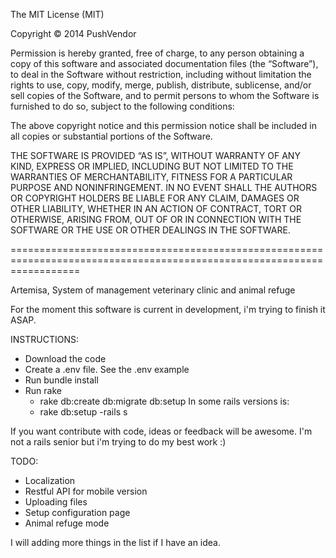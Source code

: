 The MIT License (MIT)

Copyright © 2014 PushVendor

Permission is hereby granted, free of charge, to any person obtaining a copy of this software and associated documentation files (the “Software”), to deal in the Software without restriction, including without limitation the rights to use, copy, modify, merge, publish, distribute, sublicense, and/or sell copies of the Software, and to permit persons to whom the Software is furnished to do so, subject to the following conditions:

The above copyright notice and this permission notice shall be included in all copies or substantial portions of the Software.

THE SOFTWARE IS PROVIDED “AS IS”, WITHOUT WARRANTY OF ANY KIND, EXPRESS OR IMPLIED, INCLUDING BUT NOT LIMITED TO THE WARRANTIES OF MERCHANTABILITY, FITNESS FOR A PARTICULAR PURPOSE AND NONINFRINGEMENT. IN NO EVENT SHALL THE AUTHORS OR COPYRIGHT HOLDERS BE LIABLE FOR ANY CLAIM, DAMAGES OR OTHER LIABILITY, WHETHER IN AN ACTION OF CONTRACT, TORT OR OTHERWISE, ARISING FROM, OUT OF OR IN CONNECTION WITH THE SOFTWARE OR THE USE OR OTHER DEALINGS IN THE SOFTWARE.


========================================================================================================================

Artemisa, System of management veterinary clinic and animal refuge

For the moment this software is current in development, i'm trying to finish it ASAP.

INSTRUCTIONS:

 - Download the code
 - Create a .env file. See the .env example
 - Run bundle install
 - Run rake
    - rake db:create db:migrate db:setup
    In some rails versions is:
    - rake db:setup
 -rails s

If you want contribute with code, ideas or feedback will be awesome. I'm not a rails senior but i'm trying to do my best work :)

TODO:

 - Localization
 - Restful API for mobile version
 - Uploading files
 - Setup configuration page
 - Animal refuge mode

I will adding more things in the list if I have an idea.